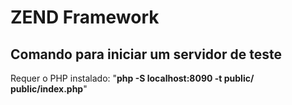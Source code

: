 <h1> ZEND Framework </h1>
<h2> Comando para iniciar um servidor de teste </h2>
Requer o PHP instalado: "<b>php -S localhost:8090 -t public/ public/index.php</b>"<br>

